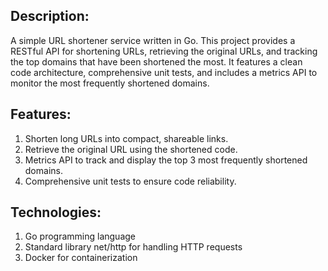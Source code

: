 ## Description:

A simple URL shortener service written in Go. This project provides a RESTful API for shortening URLs, retrieving the original URLs, and tracking the top domains that have been shortened the most. It features a clean code architecture, comprehensive unit tests, and includes a metrics API to monitor the most frequently shortened domains.

## Features:
1. Shorten long URLs into compact, shareable links.
2. Retrieve the original URL using the shortened code.
3. Metrics API to track and display the top 3 most frequently shortened domains.
4. Comprehensive unit tests to ensure code reliability.

## Technologies:
1. Go programming language
2. Standard library net/http for handling HTTP requests
3. Docker for containerization